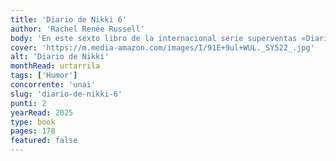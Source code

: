 ```yaml
---
title: 'Diario de Nikki 6'
author: 'Rachel Renée Russell'
body: 'En este sexto libro de la internacional serie superventas «Diario de Nikki», con más de 8 millones de copias impresas alrededor del mundo, Nikki, Cloé y Zoey se enfrentarán al amor... ¡Con su divertidísimo estilo de siempre!'
cover: 'https://m.media-amazon.com/images/I/91E+9ul+WUL._SY522_.jpg'
alt: 'Diario de Nikki'
monthRead: urtarrila
tags: ['Humor']
concorrente: 'unai'
slug: 'diario-de-nikki-6'
punti: 2
yearRead: 2025
type: book
pages: 178
featured: false
---
```

